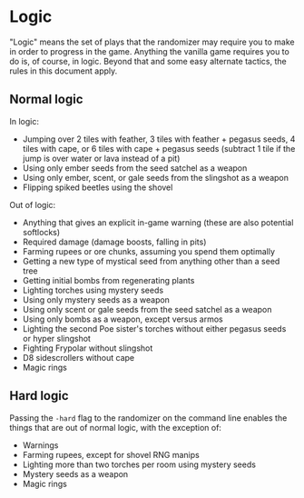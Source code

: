 # Logic

"Logic" means the set of plays that the randomizer may require you to make in
order to progress in the game. Anything the vanilla game requires you to do is,
of course, in logic. Beyond that and some easy alternate tactics, the rules in
this document apply.


## Normal logic

In logic:

- Jumping over 2 tiles with feather, 3 tiles with feather + pegasus seeds, 4
  tiles with cape, or 6 tiles with cape + pegasus seeds (subtract 1 tile if the
  jump is over water or lava instead of a pit)
- Using only ember seeds from the seed satchel as a weapon
- Using only ember, scent, or gale seeds from the slingshot as a weapon
- Flipping spiked beetles using the shovel

Out of logic:

- Anything that gives an explicit in-game warning (these are also potential
  softlocks)
- Required damage (damage boosts, falling in pits)
- Farming rupees or ore chunks, assuming you spend them optimally
- Getting a new type of mystical seed from anything other than a seed tree
- Getting initial bombs from regenerating plants
- Lighting torches using mystery seeds
- Using only mystery seeds as a weapon
- Using only scent or gale seeds from the seed satchel as a weapon
- Using only bombs as a weapon, except versus armos
- Lighting the second Poe sister's torches without either pegasus seeds or
  hyper slingshot
- Fighting Frypolar without slingshot
- D8 sidescrollers without cape
- Magic rings


## Hard logic

Passing the `-hard` flag to the randomizer on the command line enables the
things that are out of normal logic, with the exception of:

- Warnings
- Farming rupees, except for shovel RNG manips
- Lighting more than two torches per room using mystery seeds
- Mystery seeds as a weapon
- Magic rings
